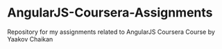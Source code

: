 # AngularJS-Coursera-Assignments
Repository for my assignments related to AngularJS Coursera Course by Yaakov Chaikan
